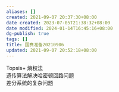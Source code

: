 ```yaml
---
aliases: []
created: 2021-09-07 20:37:30+08:00
date created: 2023-07-05T21:38:32+08:00
date modified: 2024-01-14T16:45:16+08:00
dg-publish: true
tags: []
title: 国赛准备20210906
updated: 2021-09-07 20:52:18+08:00
---
```


Topsis+ 熵权法  
遗传算法解决哈密顿回路问题  
差分系统的复杂问题